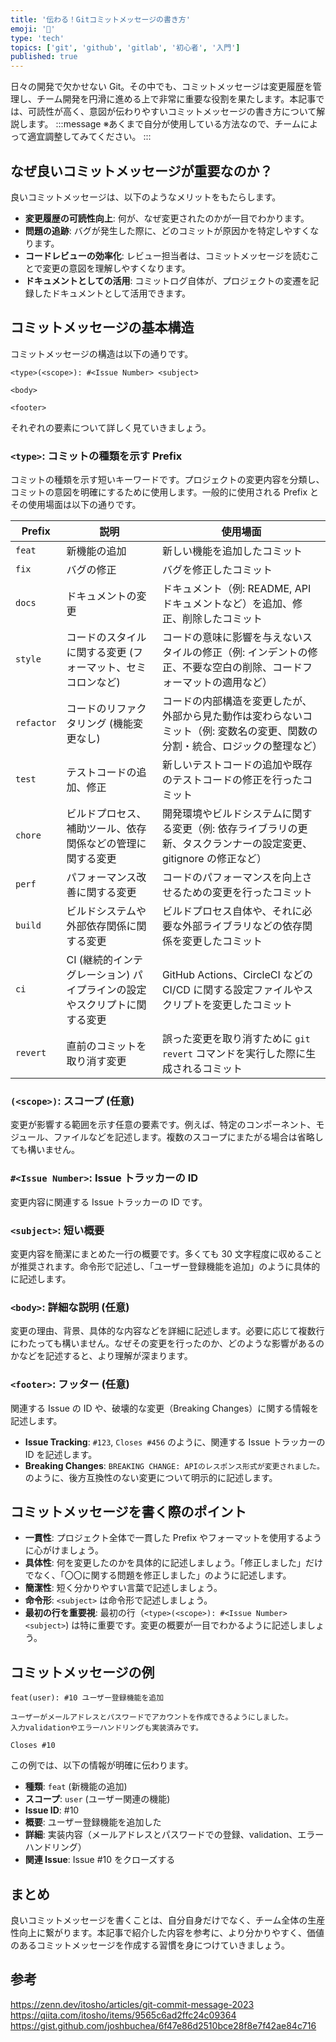 ```yaml
---
title: '伝わる！Gitコミットメッセージの書き方'
emoji: '🔰'
type: 'tech'
topics: ['git', 'github', 'gitlab', '初心者', '入門']
published: true
---
```


日々の開発で欠かせない Git。その中でも、コミットメッセージは変更履歴を管理し、チーム開発を円滑に進める上で非常に重要な役割を果たします。本記事では、可読性が高く、意図が伝わりやすいコミットメッセージの書き方について解説します。
:::message
※あくまで自分が使用している方法なので、チームによって適宜調整してみてください。
:::

## なぜ良いコミットメッセージが重要なのか？

良いコミットメッセージは、以下のようなメリットをもたらします。

- **変更履歴の可読性向上**: 何が、なぜ変更されたのかが一目でわかります。
- **問題の追跡**: バグが発生した際に、どのコミットが原因かを特定しやすくなります。
- **コードレビューの効率化**: レビュー担当者は、コミットメッセージを読むことで変更の意図を理解しやすくなります。
- **ドキュメントとしての活用**: コミットログ自体が、プロジェクトの変遷を記録したドキュメントとして活用できます。

## コミットメッセージの基本構造

コミットメッセージの構造は以下の通りです。

```
<type>(<scope>): #<Issue Number> <subject>

<body>

<footer>
```

それぞれの要素について詳しく見ていきましょう。

### `<type>`: コミットの種類を示す Prefix

コミットの種類を示す短いキーワードです。プロジェクトの変更内容を分類し、コミットの意図を明確にするために使用します。一般的に使用される Prefix とその使用場面は以下の通りです。

| Prefix     | 説明                                                                     | 使用場面                                                                                                                     |
| ---------- | ------------------------------------------------------------------------ | ---------------------------------------------------------------------------------------------------------------------------- |
| `feat`     | 新機能の追加                                                             | 新しい機能を追加したコミット                                                                                                 |
| `fix`      | バグの修正                                                               | バグを修正したコミット                                                                                                       |
| `docs`     | ドキュメントの変更                                                       | ドキュメント（例: README, API ドキュメントなど）を追加、修正、削除したコミット                                               |
| `style`    | コードのスタイルに関する変更 (フォーマット、セミコロンなど)              | コードの意味に影響を与えないスタイルの修正（例: インデントの修正、不要な空白の削除、コードフォーマットの適用など）           |
| `refactor` | コードのリファクタリング (機能変更なし)                                  | コードの内部構造を変更したが、外部から見た動作は変わらないコミット（例: 変数名の変更、関数の分割・統合、ロジックの整理など） |
| `test`     | テストコードの追加、修正                                                 | 新しいテストコードの追加や既存のテストコードの修正を行ったコミット                                                           |
| `chore`    | ビルドプロセス、補助ツール、依存関係などの管理に関する変更               | 開発環境やビルドシステムに関する変更（例: 依存ライブラリの更新、タスクランナーの設定変更、gitignore の修正など）             |
| `perf`     | パフォーマンス改善に関する変更                                           | コードのパフォーマンスを向上させるための変更を行ったコミット                                                                 |
| `build`    | ビルドシステムや外部依存関係に関する変更                                 | ビルドプロセス自体や、それに必要な外部ライブラリなどの依存関係を変更したコミット                                             |
| `ci`       | CI (継続的インテグレーション) パイプラインの設定やスクリプトに関する変更 | GitHub Actions、CircleCI などの CI/CD に関する設定ファイルやスクリプトを変更したコミット                                     |
| `revert`   | 直前のコミットを取り消す変更                                             | 誤った変更を取り消すために `git revert` コマンドを実行した際に生成されるコミット                                             |

### `(<scope>)`: スコープ (任意)

変更が影響する範囲を示す任意の要素です。例えば、特定のコンポーネント、モジュール、ファイルなどを記述します。複数のスコープにまたがる場合は省略しても構いません。

### `#<Issue Number>`: Issue トラッカーの ID

変更内容に関連する Issue トラッカーの ID です。

### `<subject>`: 短い概要

変更内容を簡潔にまとめた一行の概要です。多くても 30 文字程度に収めることが推奨されます。命令形で記述し、「ユーザー登録機能を追加」のように具体的に記述します。

### `<body>`: 詳細な説明 (任意)

変更の理由、背景、具体的な内容などを詳細に記述します。必要に応じて複数行にわたっても構いません。なぜその変更を行ったのか、どのような影響があるのかなどを記述すると、より理解が深まります。

### `<footer>`: フッター (任意)

関連する Issue の ID や、破壊的な変更（Breaking Changes）に関する情報を記述します。

- **Issue Tracking**: `#123`, `Closes #456` のように、関連する Issue トラッカーの ID を記述します。
- **Breaking Changes**: `BREAKING CHANGE: APIのレスポンス形式が変更されました。` のように、後方互換性のない変更について明示的に記述します。

## コミットメッセージを書く際のポイント

- **一貫性**: プロジェクト全体で一貫した Prefix やフォーマットを使用するように心がけましょう。
- **具体性**: 何を変更したのかを具体的に記述しましょう。「修正しました」だけでなく、「〇〇に関する問題を修正しました」のように記述します。
- **簡潔性**: 短く分かりやすい言葉で記述しましょう。
- **命令形**: `<subject>` は命令形で記述しましょう。
- **最初の行を重要視**: 最初の行（`<type>(<scope>): #<Issue Number>　<subject>`) は特に重要です。変更の概要が一目でわかるように記述しましょう。

## コミットメッセージの例

```
feat(user): #10 ユーザー登録機能を追加

ユーザーがメールアドレスとパスワードでアカウントを作成できるようにしました。
入力validationやエラーハンドリングも実装済みです。

Closes #10
```

この例では、以下の情報が明確に伝わります。

- **種類**: `feat` (新機能の追加)
- **スコープ**: `user` (ユーザー関連の機能)
- **Issue ID**: #10
- **概要**: ユーザー登録機能を追加した
- **詳細**: 実装内容（メールアドレスとパスワードでの登録、validation、エラーハンドリング）
- **関連 Issue**: Issue #10 をクローズする

## まとめ

良いコミットメッセージを書くことは、自分自身だけでなく、チーム全体の生産性向上に繋がります。本記事で紹介した内容を参考に、より分かりやすく、価値のあるコミットメッセージを作成する習慣を身につけていきましょう。

## 参考

https://zenn.dev/itosho/articles/git-commit-message-2023
https://qiita.com/itosho/items/9565c6ad2ffc24c09364
https://gist.github.com/joshbuchea/6f47e86d2510bce28f8e7f42ae84c716
